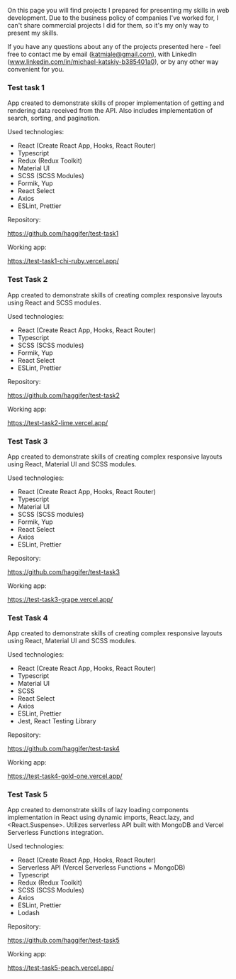 On this page you will find projects I prepared for presenting my skills in web development. Due to the business policy of companies I've worked for, I can't share commercial projects I did for them, so it's my only way to present my skills.

If you have any questions about any of the projects presented here - feel free to contact me by email (katmiale@gmail.com), with LinkedIn (www.linkedin.com/in/michael-katskiy-b385401a0), or by any other way convenient for you.

### Test task 1

App created to demonstrate skills of proper implementation of getting and rendering data received from the API. Also
includes implementation of search, sorting, and pagination.

Used technologies:
- React (Create React App, Hooks, React Router)
- Typescript
- Redux (Redux Toolkit)
- Material UI
- SCSS (SCSS Modules)
- Formik, Yup
- React Select
- Axios
- ESLint, Prettier

Repository:

https://github.com/haggifer/test-task1

Working app:

https://test-task1-chi-ruby.vercel.app/

### Test Task 2

App created to demonstrate skills of creating complex responsive layouts using React and SCSS modules.

Used technologies:
- React (Create React App, Hooks, React Router)
- Typescript
- SCSS (SCSS modules)
- Formik, Yup
- React Select
- ESLint, Prettier

Repository:

https://github.com/haggifer/test-task2

Working app:

https://test-task2-lime.vercel.app/

### Test Task 3

App created to demonstrate skills of creating complex responsive layouts using React, Material UI and SCSS modules.

Used technologies:
- React (Create React App, Hooks, React Router)
- Typescript
- Material UI
- SCSS (SCSS modules)
- Formik, Yup
- React Select
- Axios
- ESLint, Prettier

Repository:

https://github.com/haggifer/test-task3

Working app:

https://test-task3-grape.vercel.app/

### Test Task 4

App created to demonstrate skills of creating complex responsive layouts using React, Material UI and SCSS modules.

Used technologies:
- React (Create React App, Hooks, React Router)
- Typescript
- Material UI
- SCSS
- React Select
- Axios
- ESLint, Prettier
- Jest, React Testing Library

Repository:

https://github.com/haggifer/test-task4

Working app:

https://test-task4-gold-one.vercel.app/

### Test Task 5

App created to demonstrate skills of lazy loading components implementation in React using dynamic imports, React.lazy, and <React.Suspense>. Utilizes serverless API built with MongoDB and Vercel Serverless Functions integration.

Used technologies:
- React (Create React App, Hooks, React Router)
- Serverless API (Vercel Serverless Functions + MongoDB)
- Typescript
- Redux (Redux Toolkit)
- SCSS (SCSS Modules)
- Axios
- ESLint, Prettier
- Lodash

Repository:

https://github.com/haggifer/test-task5

Working app:

https://test-task5-peach.vercel.app/